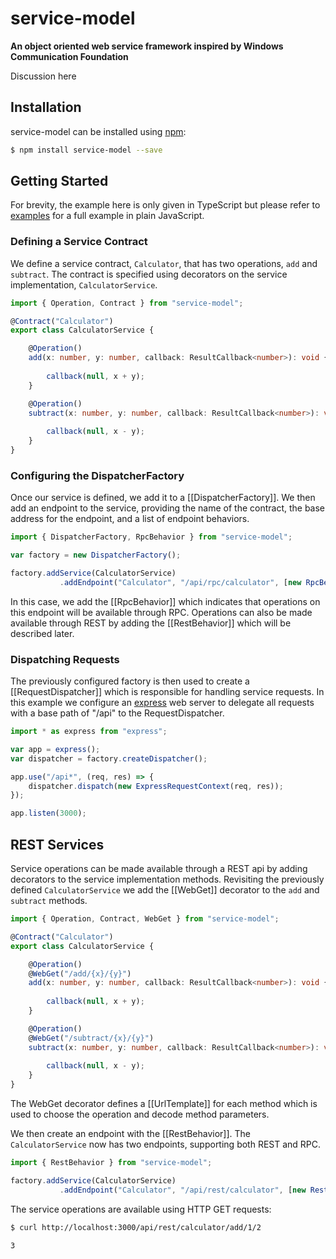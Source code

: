 # service-model
**An object oriented web service framework inspired by Windows Communication Foundation**

Discussion here


## Installation

service-model can be installed using [npm](https://www.npmjs.com/):
 
 
```sh
$ npm install service-model --save
```

## Getting Started

For brevity, the example here is only given in TypeScript but please refer to [examples]() for a full example in plain 
JavaScript.

### Defining a Service Contract

We define a service contract, `Calculator`, that has two operations, `add` and `subtract`. The contract is specified 
using decorators on the service implementation, `CalculatorService`. 

```typescript
import { Operation, Contract } from "service-model";

@Contract("Calculator")
export class CalculatorService {

    @Operation()
    add(x: number, y: number, callback: ResultCallback<number>): void {
    
        callback(null, x + y);
    }

    @Operation()
    subtract(x: number, y: number, callback: ResultCallback<number>): void {
    
        callback(null, x - y);
    }
}
```


### Configuring the DispatcherFactory

Once our service is defined, we add it to a [[DispatcherFactory]]. We then add an endpoint to the service, 
providing the name of the contract, the base address for the endpoint, and a list of endpoint behaviors.

```typescript
import { DispatcherFactory, RpcBehavior } from "service-model";

var factory = new DispatcherFactory();

factory.addService(CalculatorService)
           .addEndpoint("Calculator", "/api/rpc/calculator", [new RpcBehavior()]);
```

In this case, we add the [[RpcBehavior]] which indicates that operations on this endpoint will be available through 
RPC. Operations can also be made available through REST by adding the [[RestBehavior]] which will be described
later.


### Dispatching Requests

The previously configured factory is then used to create a [[RequestDispatcher]] which is responsible for handling
service requests. In this example we configure an [express](https://www.npmjs.com/package/express) web server
to delegate all requests with a base path of "/api" to the RequestDispatcher. 

```typescript
import * as express from "express";

var app = express();
var dispatcher = factory.createDispatcher();

app.use("/api*", (req, res) => {
    dispatcher.dispatch(new ExpressRequestContext(req, res));
});

app.listen(3000);
```

## REST Services

Service operations can be made available through a REST api by adding decorators to the service implementation methods.
Revisiting the previously defined `CalculatorService` we add the [[WebGet]] decorator to the `add` and `subtract` 
methods. 

```typescript
import { Operation, Contract, WebGet } from "service-model";

@Contract("Calculator")
export class CalculatorService {

    @Operation()
    @WebGet("/add/{x}/{y}")
    add(x: number, y: number, callback: ResultCallback<number>): void {
    
        callback(null, x + y);
    }

    @Operation()
    @WebGet("/subtract/{x}/{y}")
    subtract(x: number, y: number, callback: ResultCallback<number>): void {
    
        callback(null, x - y);
    }
}
```

The WebGet decorator defines a [[UrlTemplate]] for each method which is used to choose the operation and decode method 
parameters.

We then create an endpoint with the [[RestBehavior]]. The `CalculatorService` now has two endpoints, supporting both 
REST and RPC.

```typescript
import { RestBehavior } from "service-model";

factory.addService(CalculatorService)
           .addEndpoint("Calculator", "/api/rest/calculator", [new RestBehavior()]);
```

The service operations are available using HTTP GET requests:

```sh
$ curl http://localhost:3000/api/rest/calculator/add/1/2

3

```
